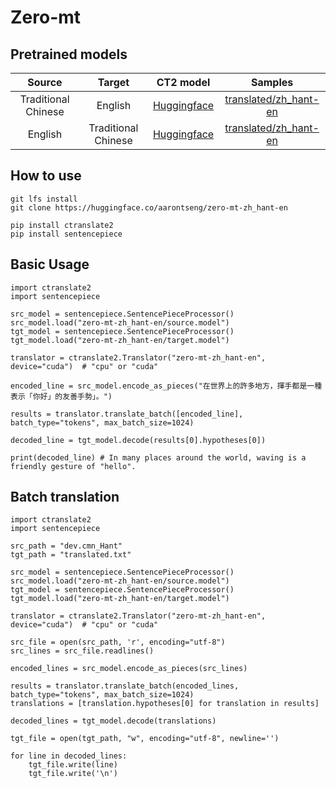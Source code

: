 # Zero-mt

## Pretrained models

|Source|Target|CT2 model|Samples|
|:-------------:|:---------------:|:---------------:|:---------------:|
|Traditional Chinese|English|[Huggingface](https://huggingface.co/aarontseng/zero-mt-zh_hant-en)|[translated/zh_hant-en](https://github.com/zape-aat/zero-mt/tree/main/translated/zh_hant-en)
|English|Traditional Chinese|[Huggingface](https://huggingface.co/aarontseng/zero-mt-en-zh_hant)|[translated/zh_hant-en](https://github.com/zape-aat/zero-mt/tree/main/translated/en-zh_hant)

## How to use

```
git lfs install
git clone https://huggingface.co/aarontseng/zero-mt-zh_hant-en
```

```
pip install ctranslate2
pip install sentencepiece
```
## Basic Usage

```
import ctranslate2
import sentencepiece

src_model = sentencepiece.SentencePieceProcessor()
src_model.load("zero-mt-zh_hant-en/source.model")
tgt_model = sentencepiece.SentencePieceProcessor()
tgt_model.load("zero-mt-zh_hant-en/target.model")

translator = ctranslate2.Translator("zero-mt-zh_hant-en", device="cuda")  # "cpu" or "cuda"

encoded_line = src_model.encode_as_pieces("在世界上的許多地方，揮手都是一種表示「你好」的友善手勢」。")

results = translator.translate_batch([encoded_line], batch_type="tokens", max_batch_size=1024)

decoded_line = tgt_model.decode(results[0].hypotheses[0])

print(decoded_line) # In many places around the world, waving is a friendly gesture of "hello".
```

## Batch translation
```
import ctranslate2
import sentencepiece

src_path = "dev.cmn_Hant"
tgt_path = "translated.txt"

src_model = sentencepiece.SentencePieceProcessor()
src_model.load("zero-mt-zh_hant-en/source.model")
tgt_model = sentencepiece.SentencePieceProcessor()
tgt_model.load("zero-mt-zh_hant-en/target.model")

translator = ctranslate2.Translator("zero-mt-zh_hant-en", device="cuda")  # "cpu" or "cuda"

src_file = open(src_path, 'r', encoding="utf-8")
src_lines = src_file.readlines()

encoded_lines = src_model.encode_as_pieces(src_lines)

results = translator.translate_batch(encoded_lines, batch_type="tokens", max_batch_size=1024)
translations = [translation.hypotheses[0] for translation in results]

decoded_lines = tgt_model.decode(translations)

tgt_file = open(tgt_path, "w", encoding="utf-8", newline='')

for line in decoded_lines:
    tgt_file.write(line)
    tgt_file.write('\n')
```
